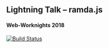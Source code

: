 ## Lightning Talk – ramda.js
#### Web-Worknights 2018


[![Build Status](https://travis-ci.org/signalwerk/talk.ramdajs.svg?branch=master)](https://travis-ci.org/signalwerk/talk.ramdajs)
